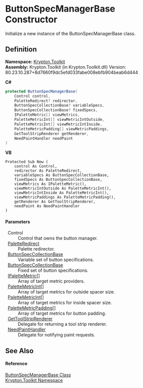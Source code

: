 # ButtonSpecManagerBase Constructor


Initialize a new instance of the ButtonSpecManagerBase class.



## Definition
**Namespace:** <a href="79d2eac2-21f4-54ff-7552-b20c33c30600.md">Krypton.Toolkit</a>  
**Assembly:** Krypton.Toolkit (in Krypton.Toolkit.dll) Version: 80.23.10.287+8d7660f9dc5efd033fabe008ebfb904beab6d444

**C#**
``` C#
protected ButtonSpecManagerBase(
	Control control,
	PaletteRedirect? redirector,
	ButtonSpecCollectionBase? variableSpecs,
	ButtonSpecCollectionBase? fixedSpecs,
	IPaletteMetric[] viewMetrics,
	PaletteMetricInt[] viewMetricIntOutside,
	PaletteMetricInt[] viewMetricIntInside,
	PaletteMetricPadding[] viewMetricPaddings,
	GetToolStripRenderer getRenderer,
	NeedPaintHandler needPaint
)
```
**VB**
``` VB
Protected Sub New ( 
	control As Control,
	redirector As PaletteRedirect,
	variableSpecs As ButtonSpecCollectionBase,
	fixedSpecs As ButtonSpecCollectionBase,
	viewMetrics As IPaletteMetric(),
	viewMetricIntOutside As PaletteMetricInt(),
	viewMetricIntInside As PaletteMetricInt(),
	viewMetricPaddings As PaletteMetricPadding(),
	getRenderer As GetToolStripRenderer,
	needPaint As NeedPaintHandler
)
```



#### Parameters
<dl><dt>  Control</dt><dd>Control that owns the button manager.</dd><dt>  <a href="eb4bd14d-b283-a570-c104-b4d55603d473.md">PaletteRedirect</a></dt><dd>Palette redirector.</dd><dt>  <a href="b2d666e2-6a3d-ffbf-f115-af56bd76b9f0.md">ButtonSpecCollectionBase</a></dt><dd>Variable set of button specifications.</dd><dt>  <a href="b2d666e2-6a3d-ffbf-f115-af56bd76b9f0.md">ButtonSpecCollectionBase</a></dt><dd>Fixed set of button specifications.</dd><dt>  <a href="24be40a1-a3fd-2c4b-ff96-f9b04b615193.md">IPaletteMetric</a>[]</dt><dd>Array of target metric providers.</dd><dt>  <a href="add1c883-3c14-ed6e-05cf-668b87f7fd6d.md">PaletteMetricInt</a>[]</dt><dd>Array of target metrics for outside spacer size.</dd><dt>  <a href="add1c883-3c14-ed6e-05cf-668b87f7fd6d.md">PaletteMetricInt</a>[]</dt><dd>Array of target metrics for inside spacer size.</dd><dt>  <a href="0b770d6b-dbd6-9a12-4264-29d519d2ab3c.md">PaletteMetricPadding</a>[]</dt><dd>Array of target metrics for button padding.</dd><dt>  <a href="14e4bbc4-2e91-1098-6501-6cc39d60e0db.md">GetToolStripRenderer</a></dt><dd>Delegate for returning a tool strip renderer.</dd><dt>  <a href="33f685bd-f838-7c82-3e84-2827dccd141e.md">NeedPaintHandler</a></dt><dd>Delegate for notifying paint requests.</dd></dl>

## See Also


#### Reference
<a href="144ff6cf-1b90-8f91-5d2f-e5ae803559b0.md">ButtonSpecManagerBase Class</a>  
<a href="79d2eac2-21f4-54ff-7552-b20c33c30600.md">Krypton.Toolkit Namespace</a>  

